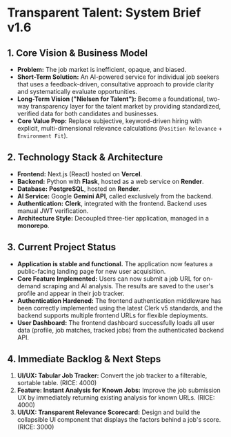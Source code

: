 # Transparent Talent: System Brief v1.6

## 1. Core Vision & Business Model
*   **Problem:** The job market is inefficient, opaque, and biased.
*   **Short-Term Solution:** An AI-powered service for individual job seekers that uses a feedback-driven, consultative approach to provide clarity and systematically evaluate opportunities.
*   **Long-Term Vision ("Nielsen for Talent"):** Become a foundational, two-way transparency layer for the talent market by providing standardized, verified data for both candidates and businesses.
*   **Core Value Prop:** Replace subjective, keyword-driven hiring with explicit, multi-dimensional relevance calculations (`Position Relevance` + `Environment Fit`).

## 2. Technology Stack & Architecture
*   **Frontend:** Next.js (React) hosted on **Vercel**.
*   **Backend:** Python with **Flask**, hosted as a web service on **Render**.
*   **Database:** **PostgreSQL**, hosted on **Render**.
*   **AI Service:** Google **Gemini API**, called exclusively from the backend.
*   **Authentication:** **Clerk**, integrated with the frontend. Backend uses manual JWT verification.
*   **Architecture Style:** Decoupled three-tier application, managed in a **monorepo**.

## 3. Current Project Status
*   **Application is stable and functional.** The application now features a public-facing landing page for new user acquisition.
*   **Core Feature Implemented:** Users can now submit a job URL for on-demand scraping and AI analysis. The results are saved to the user's profile and appear in their job tracker.
*   **Authentication Hardened:** The frontend authentication middleware has been correctly implemented using the latest Clerk v5 standards, and the backend supports multiple frontend URLs for flexible deployments.
*   **User Dashboard:** The frontend dashboard successfully loads all user data (profile, job matches, tracked jobs) from the authenticated backend API.

## 4. Immediate Backlog & Next Steps
1.  **UI/UX: Tabular Job Tracker:** Convert the job tracker to a filterable, sortable table. (RICE: 4000)
2.  **Feature: Instant Analysis for Known Jobs:** Improve the job submission UX by immediately returning existing analysis for known URLs. (RICE: 4000)
3.  **UI/UX: Transparent Relevance Scorecard:** Design and build the collapsible UI component that displays the factors behind a job's score. (RICE: 3000)